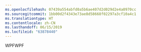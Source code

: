 ```yaml
---
ms.openlocfilehash: 07439a554abfd0a5b6ae407d2d029d2e4a0970cc
ms.sourcegitcommit: 1bb00d2f4343e73ae8d58668f02297a3cf10a4c1
ms.translationtype: HT
ms.contentlocale: zh-CN
ms.lasthandoff: 06/15/2019
ms.locfileid: "63878440"
---
```

<span data-ttu-id="214b2-101">WPF</span><span class="sxs-lookup"><span data-stu-id="214b2-101">WPF</span></span>